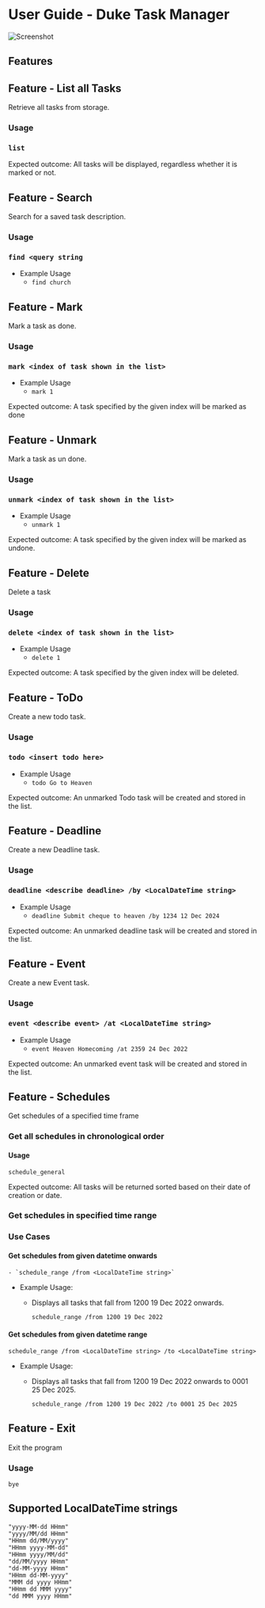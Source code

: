 # User Guide - Duke Task Manager
![Screenshot](Ui.png)

## Features 

## Feature - List all Tasks
Retrieve all tasks from storage.
### Usage
### `list`

Expected outcome: All tasks will be displayed, regardless whether it is marked or not.

## Feature - Search
Search for a saved task description.
### Usage
### `find <query string`

- Example Usage
  - `find church`

## Feature - Mark
Mark a task as done.
### Usage
### `mark <index of task shown in the list>`

- Example Usage
  - `mark 1`

Expected outcome: A task specified by the given index will be marked as done

## Feature - Unmark
Mark a task as un done.
### Usage
### `unmark <index of task shown in the list>`

- Example Usage
    - `unmark 1`

Expected outcome: A task specified by the given index will be marked as undone.

## Feature - Delete
Delete a task
### Usage
### `delete <index of task shown in the list>`

- Example Usage
    - `delete 1`

Expected outcome: A task specified by the given index will be deleted.

## Feature - ToDo
Create a new todo task.
### Usage
### `todo <insert todo here>`

- Example Usage
  - `todo Go to Heaven`

Expected outcome: An unmarked Todo task will be created and stored in the list.

## Feature - Deadline
Create a new Deadline task.
### Usage
### `deadline <describe deadline> /by <LocalDateTime string>`

- Example Usage
  - `deadline Submit cheque to heaven /by 1234 12 Dec 2024`

Expected outcome: An unmarked deadline task will be created and stored in the list.

## Feature - Event
Create a new Event task.
### Usage
### `event <describe event> /at <LocalDateTime string>`

- Example Usage
  - `event Heaven Homecoming /at 2359 24 Dec 2022`

Expected outcome: An unmarked event task will be created and stored in the list.

## Feature - Schedules
Get schedules of a specified time frame
### Get all schedules in chronological order
#### Usage
`schedule_general`

Expected outcome: All tasks will be returned sorted based on their date of creation or date.

### Get schedules in specified time range
### Use Cases
#### Get schedules from given datetime onwards
    - `schedule_range /from <LocalDateTime string>`

- Example Usage: 
  - Displays all tasks that fall from 1200 19 Dec 2022 onwards.
  
    `schedule_range /from 1200 19 Dec 2022`

#### Get schedules from given datetime range
`schedule_range /from <LocalDateTime string> /to <LocalDateTime string>`

- Example Usage:
  - Displays all tasks that fall from 1200 19 Dec 2022 onwards to 0001 25 Dec 2025.

    `schedule_range /from 1200 19 Dec 2022 /to 0001 25 Dec 2025`

## Feature - Exit
Exit the program
### Usage
`bye`

## Supported LocalDateTime strings
```
"yyyy-MM-dd HHmm"
"yyyy/MM/dd HHmm"
"HHmm dd/MM/yyyy"
"HHmm yyyy-MM-dd"
"HHmm yyyy/MM/dd"
"dd/MM/yyyy HHmm"
"dd-MM-yyyy HHmm"
"HHmm dd-MM-yyyy"
"MMM dd yyyy HHmm"
"HHmm dd MMM yyyy"
"dd MMM yyyy HHmm"
```